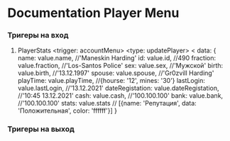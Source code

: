 # Documentation Player Menu

### Тригеры на вход ###

1. PlayerStats
    <trigger: accountMenu>
    <type: updatePlayer> 
    <
    data: {
                    name: value.name, //'Maneskin Harding'
                    id: value.id, //490
                    fraction: value.fraction, //'Los-Santos Police'
                    sex: value.sex, //'Мужской'
                    birth: value.birth, //'13.12.1997'
                    spouse: value.spouse, //'Gr0zvill Harding'
                    playTime: value.playTime, //{hourse: '12', mines: '30'}
                    lastLogin: value.lastLogin, //'13.12.2021'
                    dateRegistation: value.dateRegistation, //'10:45 13.12.2021'
                    cash: value.cash, //'100.100.100'
                    bank: value.bank, //'100.100.100'
                    stats: value.stats // [{name: 'Репутация', data: 'Положительная', color: 'ffffff'}]
}
    > 

### Тригеры на выход ###